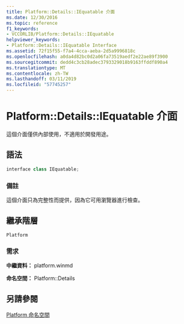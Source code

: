 ```yaml
---
title: Platform::Details::IEquatable 介面
ms.date: 12/30/2016
ms.topic: reference
f1_keywords:
- VCCORLIB/Platform::Details::IEquatable
helpviewer_keywords:
- Platform::Details::IEquatable Interface
ms.assetid: 72f15f55-f7a4-4cca-aeba-2d5a9996818c
ms.openlocfilehash: a0da4d82bc0d2a06fa73519aedf2e22ae89f3900
ms.sourcegitcommit: dedd4c3cb28adec3793329018b9163ffddf890a4
ms.translationtype: MT
ms.contentlocale: zh-TW
ms.lasthandoff: 03/11/2019
ms.locfileid: "57745257"
---
```

# <a name="platformdetailsiequatable-interface"></a>Platform::Details::IEquatable 介面

這個介面僅供內部使用，不適用於開發用途。

## <a name="syntax"></a>語法

```cpp
interface class IEquatable;
```

### <a name="remarks"></a>備註

這個介面只為完整性而提供，因為它可用瀏覽器進行檢查。

## <a name="inheritance-hierarchy"></a>繼承階層

`Platform`

### <a name="requirements"></a>需求

**中繼資料：** platform.winmd

**命名空間：** Platform::Details

## <a name="see-also"></a>另請參閱

[Platform 命名空間](platform-namespace-c-cx.md)
